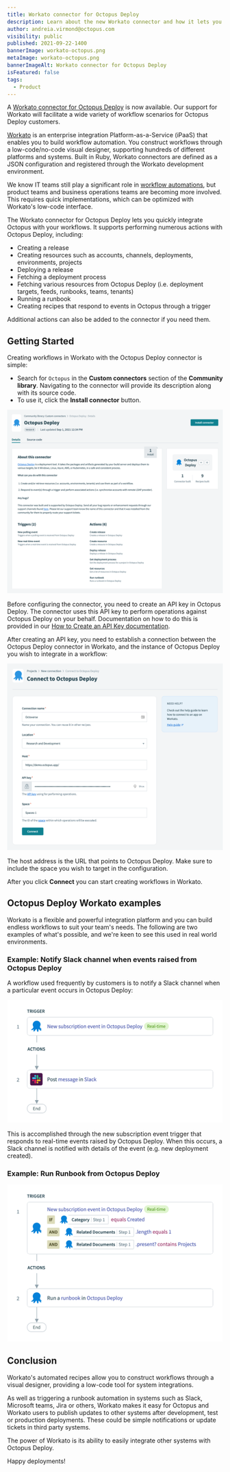 ```yaml
---
title: Workato connector for Octopus Deploy
description: Learn about the new Workato connector and how it lets you easily integrate other systems with Octopus Deploy.
author: andreia.virmond@octopus.com
visibility: public
published: 2021-09-22-1400
bannerImage: workato-octopus.png
metaImage: workato-octopus.png
bannerImageAlt: Workato connector for Octopus Deploy
isFeatured: false
tags:
  - Product
---
```


A [Workato connector for Octopus Deploy](https://www.workato.com/integrations/community/octopus-deploy) is now available. Our support for Workato will facilitate a wide variety of workflow scenarios for Octopus Deploy customers.

[Workato](https://www.workato.com/) is an enterprise integration Platform-as-a-Service (iPaaS) that enables you to build workflow automation. You construct workflows through a low-code/no-code visual designer, supporting hundreds of different platforms and systems. Built in Ruby, Workato connectors are defined as a JSON configuration and registered through the Workato development environment. 

We know IT teams still play a significant role in [workflow automations](https://www.workato.com/the-connector/work-automation-index/), but product teams and business operations teams are becoming more involved. This requires quick implementations, which can be optimized with Workato's low-code interface. 

The Workato connector for Octopus Deploy lets you quickly integrate Octopus with your workflows. It supports performing numerous actions with Octopus Deploy, including:

- Creating a release
- Creating resources such as accounts, channels, deployments, environments, projects
- Deploying a release
- Fetching a deployment process
- Fetching various resources from Octopus Deploy (i.e. deployment targets, feeds, runbooks, teams, tenants)
- Running a runbook
- Creating recipes that respond to events in Octopus through a trigger

Additional actions can also be added to the connector if you need them.

## Getting Started

Creating workflows in Workato with the Octopus Deploy connector is simple:
 
- Search for `Octopus` in the **Custom connectors** section of the **Community library**. Navigating to the connector will provide its description along with its source code. 
- To use it, click the **Install connector** button.

![](octopus-deploy-in-community-library.png)

Before configuring the connector, you need to create an API key in Octopus Deploy. The connector uses this API key to perform operations against Octopus Deploy on your behalf. Documentation on how to do this is provided in our [How to Create an API Key documentation](https://octopus.com/docs/octopus-rest-api/how-to-create-an-api-key).

After creating an API key, you need to establish a connection between the Octopus Deploy connector in Workato, and the instance of Octopus Deploy you wish to integrate in a workflow:

![](octopus-deploy-connection.png)

The host address is the URL that points to Octopus Deploy. Make sure to include the space you wish to target in the configuration. 

After you click **Connect** you can start creating workflows in Workato.

## Octopus Deploy Workato examples

Workato is a flexible and powerful integration platform and you can build endless workflows to suit your team's needs. The following are two examples of what's possible, and we're keen to see this used in real world environments.

### Example: Notify Slack channel when events raised from Octopus Deploy

A workflow used frequently by customers is to notify a Slack channel when a particular event occurs in Octopus Deploy:

![](octopus-deploy-and-slack.png)

This is accomplished through the new subscription event trigger that responds to real-time events raised by Octopus Deploy. When this occurs, a Slack channel is notified with details of the event (e.g. new deployment created).

### Example: Run Runbook from Octopus Deploy

![](new-project-trigger.png)

## Conclusion

Workato's automated recipes allow you to construct workflows through a visual designer, providing a low-code tool for system integrations.

As well as triggering a runbook automation in systems such as Slack, Microsoft teams, Jira or others, Workato makes it easy for Octopus and Workato users to publish updates to other systems after development, test or production deployments. These could be simple notifications or update tickets in third party systems.

The power of Workato is its ability to easily integrate other systems with Octopus Deploy.

Happy deployments!